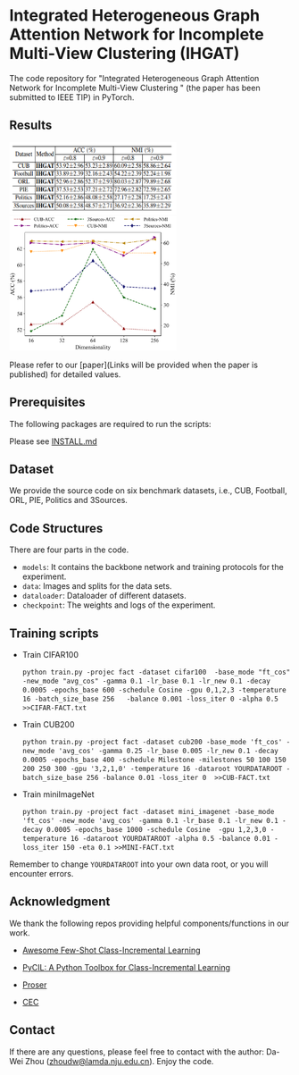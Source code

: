 
# Integrated Heterogeneous Graph Attention Network for Incomplete Multi-View Clustering  (IHGAT)

The code repository for "Integrated Heterogeneous Graph Attention Network for Incomplete Multi-View Clustering
" (the paper has been submitted to IEEE TIP) in PyTorch.

## Results
<img src='imgs/Table_High_Missing_Rate.png' width='300' height='130'>
<img src='imgs/Dimension_Analysis.png' width='300' height='240'>

Please refer to our [paper](Links will be provided when the paper is published) for detailed values.

## Prerequisites

The following packages are required to run the scripts:

Please see [INSTALL.md](./INSTALL.md)

## Dataset
We provide the source code on six benchmark datasets, i.e., CUB, Football, ORL, PIE, Politics and 3Sources. 

## Code Structures
There are four parts in the code.
 - `models`: It contains the backbone network and training protocols for the experiment.
 - `data`: Images and splits for the data sets.
- `dataloader`: Dataloader of different datasets.
 - `checkpoint`: The weights and logs of the experiment.
 
## Training scripts

- Train CIFAR100

  ```
  python train.py -projec fact -dataset cifar100  -base_mode "ft_cos" -new_mode "avg_cos" -gamma 0.1 -lr_base 0.1 -lr_new 0.1 -decay 0.0005 -epochs_base 600 -schedule Cosine -gpu 0,1,2,3 -temperature 16 -batch_size_base 256   -balance 0.001 -loss_iter 0 -alpha 0.5 >>CIFAR-FACT.txt
  ```
  
- Train CUB200
    ```
    python train.py -project fact -dataset cub200 -base_mode 'ft_cos' -new_mode 'avg_cos' -gamma 0.25 -lr_base 0.005 -lr_new 0.1 -decay 0.0005 -epochs_base 400 -schedule Milestone -milestones 50 100 150 200 250 300 -gpu '3,2,1,0' -temperature 16 -dataroot YOURDATAROOT -batch_size_base 256 -balance 0.01 -loss_iter 0  >>CUB-FACT.txt 
    ```

- Train miniImageNet
    ```
    python train.py -project fact -dataset mini_imagenet -base_mode 'ft_cos' -new_mode 'avg_cos' -gamma 0.1 -lr_base 0.1 -lr_new 0.1 -decay 0.0005 -epochs_base 1000 -schedule Cosine  -gpu 1,2,3,0 -temperature 16 -dataroot YOURDATAROOT -alpha 0.5 -balance 0.01 -loss_iter 150 -eta 0.1 >>MINI-FACT.txt  
    ```

Remember to change `YOURDATAROOT` into your own data root, or you will encounter errors.

  

 
## Acknowledgment
We thank the following repos providing helpful components/functions in our work.

- [Awesome Few-Shot Class-Incremental Learning](https://github.com/zhoudw-zdw/Awesome-Few-Shot-Class-Incremental-Learning)

- [PyCIL: A Python Toolbox for Class-Incremental Learning](https://github.com/G-U-N/PyCIL)

- [Proser](https://github.com/zhoudw-zdw/CVPR21-Proser)

- [CEC](https://github.com/icoz69/CEC-CVPR2021)



## Contact 
If there are any questions, please feel free to contact with the author:  Da-Wei Zhou (zhoudw@lamda.nju.edu.cn). Enjoy the code.
